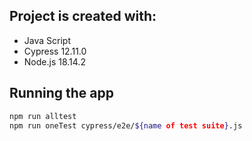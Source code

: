 ## Project is created with:

- Java Script
- Cypress 12.11.0
- Node.js 18.14.2
## Running the app
```sh
npm run alltest
npm run oneTest cypress/e2e/${name of test suite}.js
```
